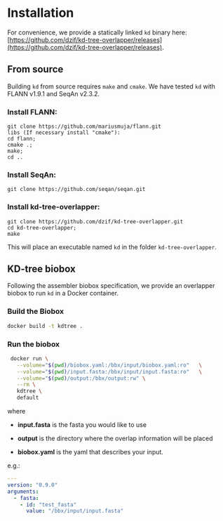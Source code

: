 # Installation

For convenience, we provide a statically linked `kd` binary here: [https://github.com/dzif/kd-tree-overlapper/releases](https://github.com/dzif/kd-tree-overlapper/releases).

## From source

Building `kd` from source requires `make` and `cmake`. We have tested `kd` with FLANN v1.9.1 and SeqAn v2.3.2. 

### Install FLANN:

```
git clone https://github.com/mariusmuja/flann.git
libs (If necessary install "cmake"):
cd flann;
cmake .;
make;
cd ..
```

### Install SeqAn:

```
git clone https://github.com/seqan/seqan.git
```

### Install kd-tree-overlapper:

```
git clone https://github.com/dzif/kd-tree-overlapper.git
cd kd-tree-overlapper;
make
```

This will place an executable named `kd` in the folder `kd-tree-overlapper`.

## KD-tree biobox

Following the assembler biobox specification, we provide an overlapper biobox to run `kd` in a Docker container.

### Build the Biobox

~~~BASH
docker build -t kdtree .
~~~

### Run the biobox

~~~BASH
 docker run \
   --volume="$(pwd)/biobox.yaml:/bbx/input/biobox.yaml:ro"   \
   --volume="$(pwd)/input.fasta:/bbx/input/input.fasta:ro"   \
   --volume="$(pwd)/output:/bbx/output:rw" \
   --rm \
   kdtree \
   default
~~~

where

  * **input.fasta** is the fasta you would like to use

  * **output** is the directory where the overlap information will be placed

  * **biobox.yaml** is the yaml that describes your input. 

   e.g.:

~~~YAML
---
version: "0.9.0"
arguments:
  - fasta:
    - id: "test_fasta"
      value: "/bbx/input/input.fasta"
~~~
